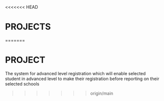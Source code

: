 <<<<<<< HEAD
# PROJECTS
=======
# PROJECT
The system for advanced level registration which will enable selected student in advanced level to make their registration before reporting on their selected schools
>>>>>>> origin/main
